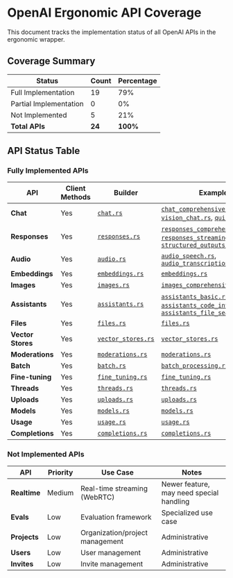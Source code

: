 # OpenAI Ergonomic API Coverage

This document tracks the implementation status of all OpenAI APIs in the ergonomic wrapper.

## Coverage Summary

| Status | Count | Percentage |
|--------|-------|------------|
| Full Implementation | 19 | 79% |
| Partial Implementation | 0 | 0% |
| Not Implemented | 5 | 21% |
| **Total APIs** | **24** | **100%** |

## API Status Table

### Fully Implemented APIs

| API | Client Methods | Builder | Examples | Tests | Documentation |
|-----|----------------|---------|----------|-------|---------------|
| **Chat** | Yes | [`chat.rs`](../src/builders/chat.rs) | [`chat_comprehensive.rs`](../examples/chat_comprehensive.rs), [`vision_chat.rs`](../examples/vision_chat.rs), [`quickstart.rs`](../examples/quickstart.rs) | Integration | Yes |
| **Responses** | Yes | [`responses.rs`](../src/builders/responses.rs) | [`responses_comprehensive.rs`](../examples/responses_comprehensive.rs), [`responses_streaming.rs`](../examples/responses_streaming.rs), [`structured_outputs.rs`](../examples/structured_outputs.rs) | Integration | Yes |
| **Audio** | Yes | [`audio.rs`](../src/builders/audio.rs) | [`audio_speech.rs`](../examples/audio_speech.rs), [`audio_transcription.rs`](../examples/audio_transcription.rs) | Integration | Yes |
| **Embeddings** | Yes | [`embeddings.rs`](../src/builders/embeddings.rs) | [`embeddings.rs`](../examples/embeddings.rs) | Integration | Yes |
| **Images** | Yes | [`images.rs`](../src/builders/images.rs) | [`images_comprehensive.rs`](../examples/images_comprehensive.rs) | Integration | Yes |
| **Assistants** | Yes | [`assistants.rs`](../src/builders/assistants.rs) | [`assistants_basic.rs`](../examples/assistants_basic.rs), [`assistants_code_interpreter.rs`](../examples/assistants_code_interpreter.rs), [`assistants_file_search.rs`](../examples/assistants_file_search.rs) | Integration | Yes |
| **Files** | Yes | [`files.rs`](../src/builders/files.rs) | [`files.rs`](../examples/files.rs) | Integration | Yes |
| **Vector Stores** | Yes | [`vector_stores.rs`](../src/builders/vector_stores.rs) | [`vector_stores.rs`](../examples/vector_stores.rs) | Integration | Yes |
| **Moderations** | Yes | [`moderations.rs`](../src/builders/moderations.rs) | [`moderations.rs`](../examples/moderations.rs) | Integration | Yes |
| **Batch** | Yes | [`batch.rs`](../src/builders/batch.rs) | [`batch_processing.rs`](../examples/batch_processing.rs) | Integration | Yes |
| **Fine-tuning** | Yes | [`fine_tuning.rs`](../src/builders/fine_tuning.rs) | [`fine_tuning.rs`](../examples/fine_tuning.rs) | Integration | Yes |
| **Threads** | Yes | [`threads.rs`](../src/builders/threads.rs) | [`threads.rs`](../examples/threads.rs) | Integration | Yes |
| **Uploads** | Yes | [`uploads.rs`](../src/builders/uploads.rs) | [`uploads.rs`](../examples/uploads.rs) | Integration | Yes |
| **Models** | Yes | [`models.rs`](../src/builders/models.rs) | [`models.rs`](../examples/models.rs) | Integration | Yes |
| **Usage** | Yes | [`usage.rs`](../src/builders/usage.rs) | [`usage.rs`](../examples/usage.rs) | Integration | Yes |
| **Completions** | Yes | [`completions.rs`](../src/builders/completions.rs) | [`completions.rs`](../examples/completions.rs) | Integration | Yes |

### Not Implemented APIs

| API | Priority | Use Case | Notes |
|-----|----------|----------|-------|
| **Realtime** | Medium | Real-time streaming (WebRTC) | Newer feature, may need special handling |
| **Evals** | Low | Evaluation framework | Specialized use case |
| **Projects** | Low | Organization/project management | Administrative |
| **Users** | Low | User management | Administrative |
| **Invites** | Low | Invite management | Administrative |
